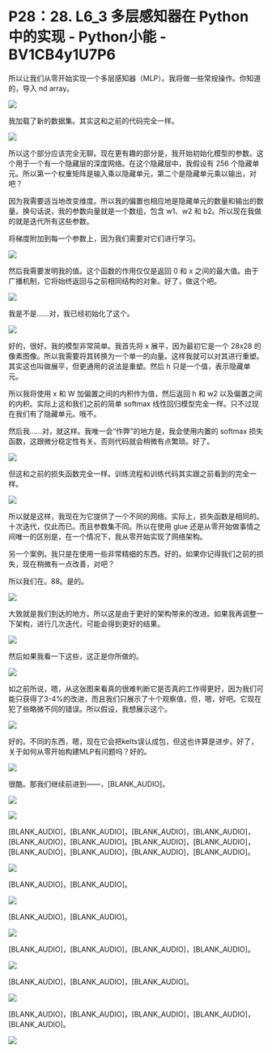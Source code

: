 # P28：28. L6_3 多层感知器在 Python 中的实现 - Python小能 - BV1CB4y1U7P6

所以让我们从零开始实现一个多层感知器（MLP）。我将做一些常规操作。你知道的，导入 nd array。

![](img/1043b15cf28850f9f82bab9eff0789a5_1.png)

我加载了新的数据集。其实这和之前的代码完全一样。

![](img/1043b15cf28850f9f82bab9eff0789a5_3.png)

所以这个部分应该完全无聊。现在更有趣的部分是，我开始初始化模型的参数。这个用于一个有一个隐藏层的深度网络。在这个隐藏层中，我假设有 256 个隐藏单元。所以第一个权重矩阵是输入乘以隐藏单元，第二个是隐藏单元乘以输出，对吧？

因为我需要适当地改变维度。所以我的偏置也相应地是隐藏单元的数量和输出的数量。换句话说，我的参数向量就是一个数组，包含 w1、w2 和 b2。所以现在我做的就是迭代所有这些参数。

将梯度附加到每一个参数上，因为我们需要对它们进行学习。

![](img/1043b15cf28850f9f82bab9eff0789a5_5.png)

然后我需要发明我的值。这个函数的作用仅仅是返回 0 和 x 之间的最大值。由于广播机制，它将始终返回与之前相同结构的对象。好了，做这个吧。

![](img/1043b15cf28850f9f82bab9eff0789a5_7.png)

我是不是……对，我已经初始化了这个。

![](img/1043b15cf28850f9f82bab9eff0789a5_9.png)

好的，很好。我的模型非常简单。我首先将 x 展平，因为最初它是一个 28x28 的像素图像。所以我需要将其转换为一个单一的向量。这样我就可以对其进行重塑。其实这也叫做展平，但更通用的说法是重塑。然后 h 只是一个值，表示隐藏单元。

所以我将使用 x 和 W 加偏置之间的内积作为值，然后返回 h 和 w2 以及偏置之间的内积。实际上这和我们之前的简单 softmax 线性回归模型完全一样。只不过现在我们有了隐藏单元。哦不。

然后我……对，就这样。我唯一会“作弊”的地方是，我会使用内置的 softmax 损失函数，这跟微分稳定性有关。否则代码就会稍微有点繁琐。好了。

![](img/1043b15cf28850f9f82bab9eff0789a5_11.png)

但这和之前的损失函数完全一样。训练流程和训练代码其实跟之前看到的完全一样。

![](img/1043b15cf28850f9f82bab9eff0789a5_13.png)

所以就是这样，我现在为它提供了一个不同的网络。实际上，损失函数是相同的。十次迭代，仅此而已。而且参数集不同。所以在使用 glue 还是从零开始做事情之间唯一的区别是，在一个情况下，我从零开始实现了网络架构。

另一个案例。我只是在使用一些非常精细的东西。好的。如果你记得我们之前的损失，现在稍微有一点改善，对吧？

所以我们在。88。是的。

![](img/1043b15cf28850f9f82bab9eff0789a5_15.png)

大致就是我们到达的地方。所以这是由于更好的架构带来的改进。如果我再调整一下架构，进行几次迭代，可能会得到更好的结果。

![](img/1043b15cf28850f9f82bab9eff0789a5_17.png)

然后如果我看一下这些，这正是你所做的。

![](img/1043b15cf28850f9f82bab9eff0789a5_19.png)

如之前所说，嗯，从这张图来看真的很难判断它是否真的工作得更好，因为我们可能只获得了3-4%的改进，而且我们只展示了十个观察值，但，嗯，好吧。它现在犯了些略微不同的错误。所以假设，我想展示这个。

![](img/1043b15cf28850f9f82bab9eff0789a5_21.png)

好的。不同的东西，嗯，现在它会把kelts误认成包，但这也许算是进步。好了，关于如何从零开始构建MLP有问题吗？好的。

![](img/1043b15cf28850f9f82bab9eff0789a5_23.png)

很酷。那我们继续前进到——，[BLANK_AUDIO]。

![](img/1043b15cf28850f9f82bab9eff0789a5_25.png)

![](img/1043b15cf28850f9f82bab9eff0789a5_26.png)

[BLANK_AUDIO]，[BLANK_AUDIO]，[BLANK_AUDIO]，[BLANK_AUDIO]，[BLANK_AUDIO]，[BLANK_AUDIO]。[BLANK_AUDIO]，[BLANK_AUDIO]，[BLANK_AUDIO]，[BLANK_AUDIO]，[BLANK_AUDIO]，[BLANK_AUDIO]。

![](img/1043b15cf28850f9f82bab9eff0789a5_28.png)

[BLANK_AUDIO]，[BLANK_AUDIO]。

![](img/1043b15cf28850f9f82bab9eff0789a5_30.png)

[BLANK_AUDIO]，[BLANK_AUDIO]。

![](img/1043b15cf28850f9f82bab9eff0789a5_32.png)

[BLANK_AUDIO]，[BLANK_AUDIO]，[BLANK_AUDIO]，[BLANK_AUDIO]。

![](img/1043b15cf28850f9f82bab9eff0789a5_34.png)

[BLANK_AUDIO]，[BLANK_AUDIO]，[BLANK_AUDIO]。

![](img/1043b15cf28850f9f82bab9eff0789a5_36.png)

[BLANK_AUDIO]，[BLANK_AUDIO]，[BLANK_AUDIO]，[BLANK_AUDIO]，[BLANK_AUDIO]。

![](img/1043b15cf28850f9f82bab9eff0789a5_38.png)

